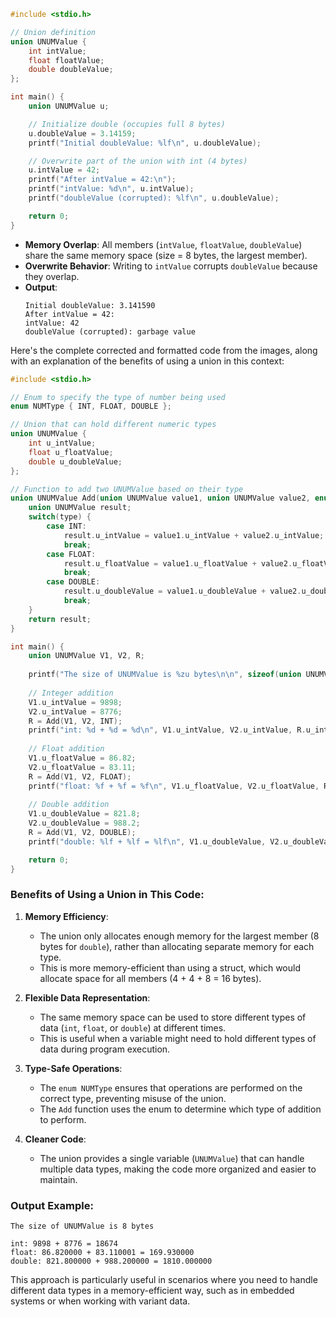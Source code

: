 
```c
#include <stdio.h>

// Union definition
union UNUMValue {
    int intValue;
    float floatValue;
    double doubleValue;
};

int main() {
    union UNUMValue u;

    // Initialize double (occupies full 8 bytes)
    u.doubleValue = 3.14159;
    printf("Initial doubleValue: %lf\n", u.doubleValue);

    // Overwrite part of the union with int (4 bytes)
    u.intValue = 42;
    printf("After intValue = 42:\n");
    printf("intValue: %d\n", u.intValue);
    printf("doubleValue (corrupted): %lf\n", u.doubleValue);

    return 0;
}
```


- **Memory Overlap**: All members (`intValue`, `floatValue`, `doubleValue`) share the same memory space (size = 8 bytes, the largest member).
- **Overwrite Behavior**: Writing to `intValue` corrupts `doubleValue` because they overlap.
- **Output**:  
   ```
   Initial doubleValue: 3.141590  
   After intValue = 42:  
   intValue: 42  
   doubleValue (corrupted): garbage value  
   ```




Here's the complete corrected and formatted code from the images, along with an explanation of the benefits of using a union in this context:

```c
#include <stdio.h>

// Enum to specify the type of number being used
enum NUMType { INT, FLOAT, DOUBLE };

// Union that can hold different numeric types
union UNUMValue {
    int u_intValue;
    float u_floatValue;
    double u_doubleValue;
};

// Function to add two UNUMValue based on their type
union UNUMValue Add(union UNUMValue value1, union UNUMValue value2, enum NUMType type) {
    union UNUMValue result;
    switch(type) {
        case INT: 
            result.u_intValue = value1.u_intValue + value2.u_intValue; 
            break;
        case FLOAT: 
            result.u_floatValue = value1.u_floatValue + value2.u_floatValue; 
            break;
        case DOUBLE: 
            result.u_doubleValue = value1.u_doubleValue + value2.u_doubleValue; 
            break;
    }
    return result;
}

int main() {
    union UNUMValue V1, V2, R;
    
    printf("The size of UNUMValue is %zu bytes\n\n", sizeof(union UNUMValue));
    
    // Integer addition
    V1.u_intValue = 9898;
    V2.u_intValue = 8776;
    R = Add(V1, V2, INT);
    printf("int: %d + %d = %d\n", V1.u_intValue, V2.u_intValue, R.u_intValue);
    
    // Float addition
    V1.u_floatValue = 86.82;
    V2.u_floatValue = 83.11;
    R = Add(V1, V2, FLOAT);
    printf("float: %f + %f = %f\n", V1.u_floatValue, V2.u_floatValue, R.u_floatValue);
    
    // Double addition
    V1.u_doubleValue = 821.8;
    V2.u_doubleValue = 988.2;
    R = Add(V1, V2, DOUBLE);
    printf("double: %lf + %lf = %lf\n", V1.u_doubleValue, V2.u_doubleValue, R.u_doubleValue);

    return 0;
}
```

### Benefits of Using a Union in This Code:

1. **Memory Efficiency**:
   - The union only allocates enough memory for the largest member (8 bytes for `double`), rather than allocating separate memory for each type.
   - This is more memory-efficient than using a struct, which would allocate space for all members (4 + 4 + 8 = 16 bytes).

2. **Flexible Data Representation**:
   - The same memory space can be used to store different types of data (`int`, `float`, or `double`) at different times.
   - This is useful when a variable might need to hold different types of data during program execution.

3. **Type-Safe Operations**:
   - The `enum NUMType` ensures that operations are performed on the correct type, preventing misuse of the union.
   - The `Add` function uses the enum to determine which type of addition to perform.

4. **Cleaner Code**:
   - The union provides a single variable (`UNUMValue`) that can handle multiple data types, making the code more organized and easier to maintain.

### Output Example:
```
The size of UNUMValue is 8 bytes

int: 9898 + 8776 = 18674
float: 86.820000 + 83.110001 = 169.930000
double: 821.800000 + 988.200000 = 1810.000000
```

This approach is particularly useful in scenarios where you need to handle different data types in a memory-efficient way, such as in embedded systems or when working with variant data.
